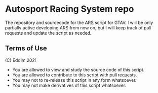 # Autosport Racing System repo
The repository and sourcecode for the ARS script for GTAV.
I will be only partially active developing ARS from now on, but I will keep track of pull requests and update the script as needed.

## Terms of Use
(C) Eddlm 2021

* You are allowed to view and study the source code of this script.
* You are allowed to contribute to this script with pull requests.
* You may not to re-release this script in any form whatsoever.
* You may not make derivatives of this script whatsoever.
